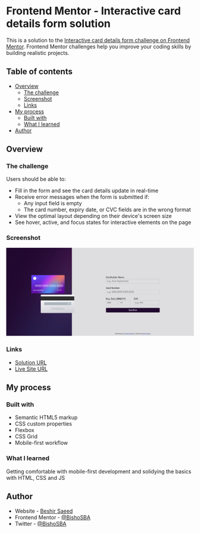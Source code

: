 # Frontend Mentor - Interactive card details form solution

This is a solution to the [Interactive card details form challenge on Frontend Mentor](https://www.frontendmentor.io/challenges/interactive-card-details-form-XpS8cKZDWw). Frontend Mentor challenges help you improve your coding skills by building realistic projects.

## Table of contents

-   [Overview](#overview)
    -   [The challenge](#the-challenge)
    -   [Screenshot](#screenshot)
    -   [Links](#links)
-   [My process](#my-process)
    -   [Built with](#built-with)
    -   [What I learned](#what-i-learned)
-   [Author](#author)

## Overview

### The challenge

Users should be able to:

-   Fill in the form and see the card details update in real-time
-   Receive error messages when the form is submitted if:
    -   Any input field is empty
    -   The card number, expiry date, or CVC fields are in the wrong format
-   View the optimal layout depending on their device's screen size
-   See hover, active, and focus states for interactive elements on the page

### Screenshot

![](./images/FireShot%20Capture%20001%20-%20Frontend%20Mentor%20-%20Interactive%20card%20details%20form.png)

### Links

-   [Solution URL](https://github.com/BishoSBA/interactive-card-details-form)
-   [Live Site URL](https://bishosba.github.io/interactive-card-details-form/)

## My process

### Built with

-   Semantic HTML5 markup
-   CSS custom properties
-   Flexbox
-   CSS Grid
-   Mobile-first workflow

### What I learned

Getting comfortable with mobile-first development and solidying the basics with HTML, CSS and JS

## Author

-   Website - [Beshir Saeed](https://beshir.tech)
-   Frontend Mentor - [@BishoSBA](https://www.frontendmentor.io/profile/BishoSBA)
-   Twitter - [@BishoSBA](https://www.twitter.com/BishoSBA)
